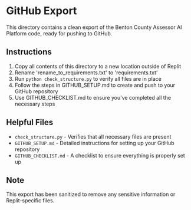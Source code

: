# GitHub Export

This directory contains a clean export of the Benton County Assessor AI Platform code, ready for pushing to GitHub.

## Instructions

1. Copy all contents of this directory to a new location outside of Replit
2. Rename 'rename_to_requirements.txt' to 'requirements.txt'
3. Run `python check_structure.py` to verify all files are in place
4. Follow the steps in GITHUB_SETUP.md to create and push to your GitHub repository
5. Use GITHUB_CHECKLIST.md to ensure you've completed all the necessary steps

## Helpful Files

- `check_structure.py` - Verifies that all necessary files are present
- `GITHUB_SETUP.md` - Detailed instructions for setting up your GitHub repository
- `GITHUB_CHECKLIST.md` - A checklist to ensure everything is properly set up

## Note

This export has been sanitized to remove any sensitive information or Replit-specific files.
